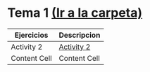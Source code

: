 # Tema 1 [(Ir a la carpeta)](/T1)

 Ejercicios | Descripcion 
 ------------- | ------------- 
 Activity 2  | [Activity 2](t1-a2.md)  
 Content Cell  | Content Cell  
